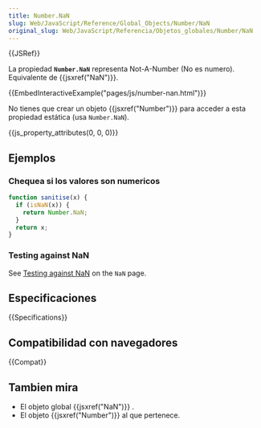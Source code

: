 ```yaml
---
title: Number.NaN
slug: Web/JavaScript/Reference/Global_Objects/Number/NaN
original_slug: Web/JavaScript/Referencia/Objetos_globales/Number/NaN
---
```


{{JSRef}}

La propiedad **`Number.NaN`** representa Not-A-Number (No es numero). Equivalente de {{jsxref("NaN")}}.

{{EmbedInteractiveExample("pages/js/number-nan.html")}}

No tienes que crear un objeto {{jsxref("Number")}} para acceder a esta propiedad estática (usa `Number.NaN`).

{{js_property_attributes(0, 0, 0)}}

## Ejemplos

### Chequea si los valores son numericos

```js
function sanitise(x) {
  if (isNaN(x)) {
    return Number.NaN;
  }
  return x;
}
```

### Testing against NaN

See [Testing against NaN](/es/docs/Web/JavaScript/Reference/Global_Objects/NaN#Testing_against_NaN) on the `NaN` page.

## Especificaciones

{{Specifications}}

## Compatibilidad con navegadores

{{Compat}}

## Tambien mira

- El objeto global {{jsxref("NaN")}} .
- El objeto {{jsxref("Number")}} al que pertenece.
